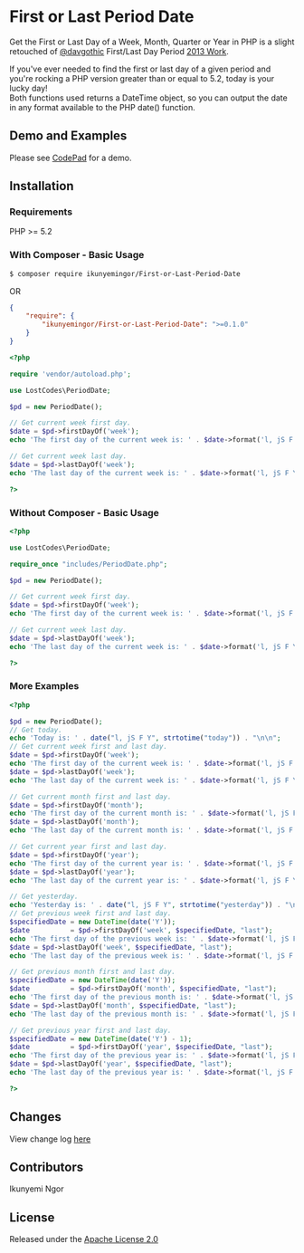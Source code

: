 # First or Last Period Date
Get the First or Last Day of a Week, Month, Quarter or Year in PHP is a slight retouched of <a href="https://github.com/davgothic" target="_blank">@davgothic</a> First/Last Day Period <a href="https://davidhancock.co/2013/11/get-the-firstlast-day-of-a-week-month-quarter-or-year-in-php/" target="_blank">2013 Work</a>.

If you've ever needed to find the first or last day of a given period and you're rocking a PHP version greater than or equal to 5.2, today is your lucky day!<br>
Both functions used returns a DateTime object, so you can output the date in any format available to the PHP date() function.

## Demo and Examples
Please see <a href="https://codepad.remoteinterview.io/VNCISPZJVS" target="_blank">CodePad</a> for a demo.

## Installation
### Requirements
PHP >= 5.2

### With Composer - Basic Usage
```sh
$ composer require ikunyemingor/First-or-Last-Period-Date
```
OR
```json
{
    "require": {
        "ikunyemingor/First-or-Last-Period-Date": ">=0.1.0"
    }
}
```
```php
<?php

require 'vendor/autoload.php';

use LostCodes\PeriodDate;

$pd = new PeriodDate();

// Get current week first day.
$date = $pd->firstDayOf('week');
echo 'The first day of the current week is: ' . $date->format('l, jS F Y') . "\n";

// Get current week last day.
$date = $pd->lastDayOf('week');
echo 'The last day of the current week is: ' . $date->format('l, jS F Y') . "\n\n";

?>
```

### Without Composer - Basic Usage
```php
<?php

use LostCodes\PeriodDate;

require_once "includes/PeriodDate.php";

$pd = new PeriodDate();

// Get current week first day.
$date = $pd->firstDayOf('week');
echo 'The first day of the current week is: ' . $date->format('l, jS F Y') . "\n";

// Get current week last day.
$date = $pd->lastDayOf('week');
echo 'The last day of the current week is: ' . $date->format('l, jS F Y') . "\n\n";

?>
```

### More Examples
```php
<?php

$pd = new PeriodDate();
// Get today.
echo 'Today is: ' . date("l, jS F Y", strtotime("today")) . "\n\n";
// Get current week first and last day.
$date = $pd->firstDayOf('week');
echo 'The first day of the current week is: ' . $date->format('l, jS F Y') . "\n";
$date = $pd->lastDayOf('week');
echo 'The last day of the current week is: ' . $date->format('l, jS F Y') . "\n\n";

// Get current month first and last day.
$date = $pd->firstDayOf('month');
echo 'The first day of the current month is: ' . $date->format('l, jS F Y') . "\n";
$date = $pd->lastDayOf('month');
echo 'The last day of the current month is: ' . $date->format('l, jS F Y') . "\n\n";

// Get current year first and last day.
$date = $pd->firstDayOf('year');
echo 'The first day of the current year is: ' . $date->format('l, jS F Y') . "\n";
$date = $pd->lastDayOf('year');
echo 'The last day of the current year is: ' . $date->format('l, jS F Y') . "\n\n";

// Get yesterday.
echo 'Yesterday is: ' . date("l, jS F Y", strtotime("yesterday")) . "\n\n";
// Get previous week first and last day.
$specifiedDate = new DateTime(date('Y'));
$date          = $pd->firstDayOf('week', $specifiedDate, "last");
echo 'The first day of the previous week is: ' . $date->format('l, jS F Y') . "\n";
$date = $pd->lastDayOf('week', $specifiedDate, "last");
echo 'The last day of the previous week is: ' . $date->format('l, jS F Y') . "\n\n";

// Get previous month first and last day.
$specifiedDate = new DateTime(date('Y'));
$date          = $pd->firstDayOf('month', $specifiedDate, "last");
echo 'The first day of the previous month is: ' . $date->format('l, jS F Y') . "\n";
$date = $pd->lastDayOf('month', $specifiedDate, "last");
echo 'The last day of the previous month is: ' . $date->format('l, jS F Y') . "\n\n";

// Get previous year first and last day.
$specifiedDate = new DateTime(date('Y') - 1);
$date          = $pd->firstDayOf('year', $specifiedDate, "last");
echo 'The first day of the previous year is: ' . $date->format('l, jS F Y') . "\n";
$date = $pd->lastDayOf('year', $specifiedDate, "last");
echo 'The last day of the previous year is: ' . $date->format('l, jS F Y') . "\n\n";

?>
```
## Changes
View change log <a href="https://github.com/ikunyemingor/First-or-Last-Period-Date/blob/master/CHANGES.md" target="_blank">here</a>

## Contributors
Ikunyemi Ngor

## License
Released under the <a href="http://www.apache.org/licenses/LICENSE-2.0" target="_blank">Apache License 2.0</a>
